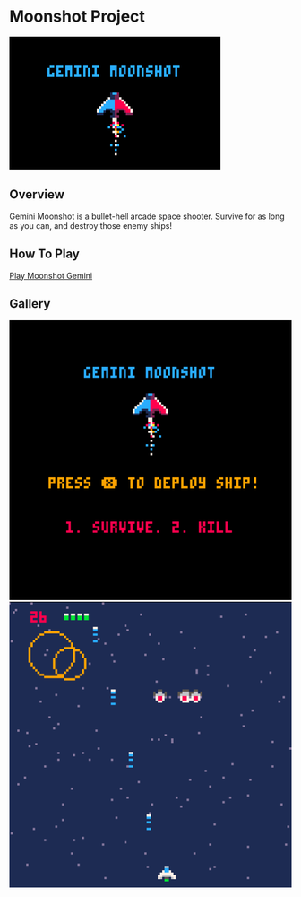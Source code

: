 # Moonshot Project
![Game Banner](./images/GeminiMoonshot.png)

## Overview

Gemini Moonshot is a bullet-hell arcade space shooter. Survive for as long as you can, and destroy those enemy ships!

## How To Play

[Play Moonshot Gemini](senitelkj.github.io)

## Gallery

![Game Banner](./images/GM-Menu.png)
![Game Banner](./images/GM-1.png)


